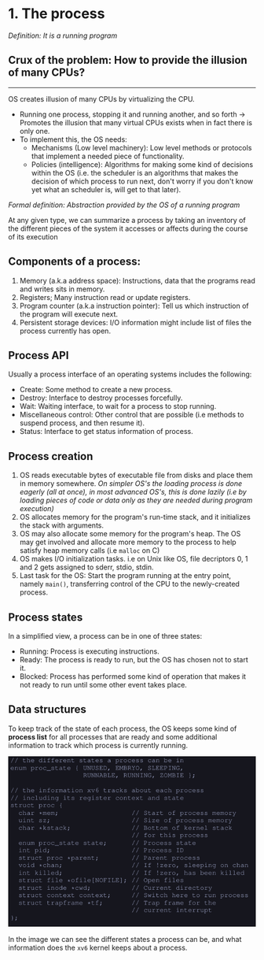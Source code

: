 # 1. The process
*Definition: It is a running program*

## Crux of the problem: How to provide the illusion of many CPUs?
***
OS creates illusion of many CPUs by virtualizing the CPU.
- Running one process, stopping it and running another, and so forth -> Promotes the illusion that many virtual CPUs exists when in fact there is only one. 
- To implement this, the OS needs: 
	- Mechanisms (Low level machinery): Low level methods or protocols that implement a needed piece of functionality.
	- Policies (intelligence): Algorithms for making some kind of decisions within the OS (i.e. the scheduler is an algorithms that makes the decision of which process to run next, don't worry if you don't know yet what an scheduler is, will get to that later).

*Formal definition: Abstraction provided by the OS of a running program* 

At any given type, we can summarize a process by taking an inventory of the different pieces of the system it accesses or affects during the course of its execution
## Components of a process: 
1. Memory (a.k.a address space): Instructions, data that the programs read and writes sits in memory.
2. Registers; Many instruction read or update registers.
3. Program counter (a.k.a instruction pointer): Tell us which instruction of the program will execute next.
4. Persistent storage devices: I/O information might include list of files the process currently has open. 
## Process API
Usually a process interface of an operating systems includes the following:
* Create: Some method to create a new process. 
* Destroy: Interface to destroy processes forcefully.
* Wait: Waiting interface, to wait for a process to stop running.
* Miscellaneous control: Other control that are possible (i.e methods to suspend process, and then resume it).
* Status: Interface to get status information of process. 

## Process creation
1. OS reads executable bytes of executable file from disks and place them in memory somewhere.
*On simpler OS's the loading process is done eagerly (all at once), in most advanced OS's, this is done lazily (i.e by loading pieces of code or data only as they are needed during program execution)*
2. OS allocates memory for the program's run-time stack, and it initializes the stack with arguments. 
3. OS may also allocate some memory for the program's heap. The OS may get involved and allocate more memory to the process to help satisfy heap memory calls (i.e `malloc` on C)
4. OS makes I/O initialization tasks. i.e on Unix like OS, file decriptors 0, 1 and 2 gets assigned to sderr, stdio, stdin. 
5. Last task for the OS: Start the program running at the entry point, namely `main()`, transferring control of the CPU to the newly-created process. 

## Process states
In a simplified view, a process can be in one of three states:
* Running: Process is executing instructions. 
* Ready: The process is ready to run, but the OS has chosen not to start it.
* Blocked: Process has performed some kind of operation that makes it not ready to run until some other event takes place. 

## Data structures
To keep track of the state of each process, the OS keeps some kind of **process list** for all processes that are ready and some additional information to track which process is currently running. 

<center><img src="./images/ProcessStruct.png"></center>

In the image we can see the different states a process can be, and what information does the `xv6` kernel keeps about a process.

